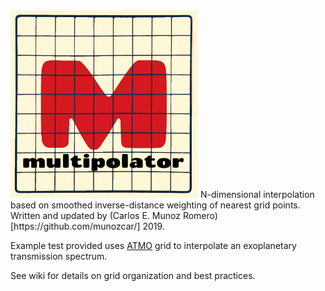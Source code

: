 <img src="logo.jpeg" width="300">
N-dimensional interpolation based on smoothed inverse-distance weighting of nearest grid points. Written and updated by (Carlos E. Munoz Romero)[https://github.com/munozcar/] 2019.

Example test provided uses [ATMO](https://drive.google.com/drive/folders/1Yz94usAAiXtnLR0yoq-qkuhegRrI4u4B) grid to interpolate an exoplanetary transmission spectrum.

See wiki for details on grid organization and best practices.
